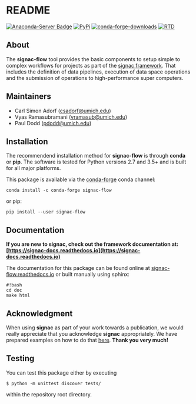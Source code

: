 # README

[![Anaconda-Server Badge](https://anaconda.org/conda-forge/signac-flow/badges/version.svg)](https://anaconda.org/conda-forge/signac-flow)
[![PyPi](https://img.shields.io/pypi/v/signac-flow.svg)](https://img.shields.io/pypi/v/signac-flow.svg)
[![conda-forge-downloads](https://img.shields.io/conda/dn/conda-forge/signac-flow.svg)](https://anaconda.org/conda-forge/signac-flow)
[![RTD](https://readthedocs.org/projects/signac-flow/badge/?version=latest)](https://signac-flow.readthedocs.io)

## About

The **signac-flow** tool provides the basic components to setup simple to complex workflows for projects as part of the [signac framework](http://www.signac.io).
That includes the definition of data pipelines, execution of data space operations and the submission of operations to high-performance super computers.

## Maintainers

  * Carl Simon Adorf (csadorf@umich.edu)
  * Vyas Ramasubramani (vramasub@umich.edu)
  * Paul Dodd (pdodd@umich.edu)

## Installation

The recommendend installation method for **signac-flow** is through **conda** or **pip**.
The software is tested for Python versions 2.7 and 3.5+ and is built for all major platforms.

This package is available via the [conda-forge](https://conda-forge.github.io/) conda channel:

`conda install -c conda-forge signac-flow`

or pip:

`pip install --user signac-flow`

## Documentation

**If you are new to signac, check out the framework documentation at: [https://signac-docs.readthedocs.io](https://signac-docs.readthedocs.io)**

The documentation for this package can be found online at [signac-flow.readthedocs.io](https://signac-flow.readthedocs.io/) or built manually using sphinx:
```
#!bash
cd doc
make html
```

## Acknowledgment

When using **signac** as part of your work towards a publication, we would really appreciate that you acknowledge **signac** appropriately.
We have prepared examples on how to do that [here](http://signac-docs.readthedocs.io/en/latest/acknowledge.html).
**Thank you very much!**

## Testing

You can test this package either by executing

    $ python -m unittest discover tests/

within the repository root directory.
